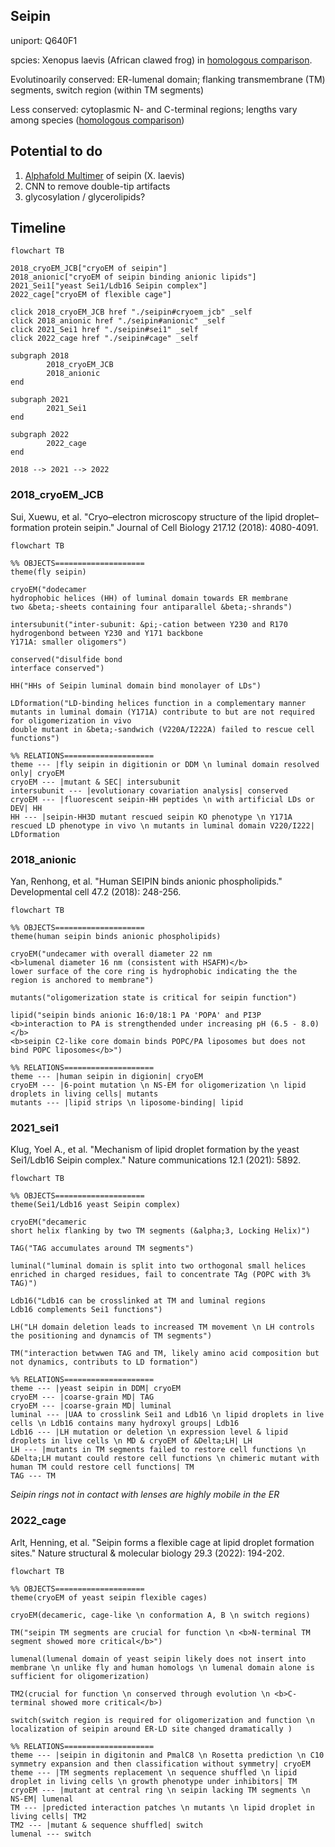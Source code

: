## Seipin ##

uniport: Q640F1

spcies: Xenopus laevis (African clawed frog) in [homologous comparison](./seipin#cryoem_jcb).

Evolutinoarily conserved: ER-lumenal domain; flanking transmembrane (TM) segments, switch region (within TM segments)

Less conserved: cytoplasmic N- and C-terminal regions; lengths vary among species
([homologous comparison](./seipin#cage))

## Potential to do ##

1. [Alphafold Multimer](https://cosmic-cryoem.org/tools/alphafoldmultimer/) of seipin (X. laevis)
2. CNN to remove double-tip artifacts
3. glycosylation / glycerolipids?

## Timeline ##

```mermaid
flowchart TB

2018_cryoEM_JCB["cryoEM of seipin"]
2018_anionic["cryoEM of seipin binding anionic lipids"]
2021_Sei1["yeast Sei1/Ldb16 Seipin complex"]
2022_cage["cryoEM of flexible cage"]

click 2018_cryoEM_JCB href "./seipin#cryoem_jcb" _self
click 2018_anionic href "./seipin#anionic" _self
click 2021_Sei1 href "./seipin#sei1" _self
click 2022_cage href "./seipin#cage" _self

subgraph 2018
        2018_cryoEM_JCB
        2018_anionic
end

subgraph 2021
        2021_Sei1
end

subgraph 2022
        2022_cage
end

2018 --> 2021 --> 2022
```

### 2018_cryoEM_JCB ###

Sui, Xuewu, et al. "Cryo–electron microscopy structure of the lipid droplet–formation protein seipin." Journal of Cell Biology 217.12 (2018): 4080-4091.

```mermaid
flowchart TB

%% OBJECTS====================
theme(fly seipin)

cryoEM("dodecamer
hydrophobic helices (HH) of luminal domain towards ER membrane
two &beta;-sheets containing four antiparallel &beta;-shrands")

intersubunit("inter-subunit: &pi;-cation between Y230 and R170
hydrogenbond between Y230 and Y171 backbone
Y171A: smaller oligomers")

conserved("disulfide bond
interface conserved")

HH("HHs of Seipin luminal domain bind monolayer of LDs")

LDformation("LD-binding helices function in a complementary manner
mutants in luminal domain (Y171A) contribute to but are not required for oligomerization in vivo
double mutant in &beta;-sandwich (V220A/I222A) failed to rescue cell functions")

%% RELATIONS====================
theme --- |fly seipin in digitionin or DDM \n luminal domain resolved only| cryoEM
cryoEM --- |mutant & SEC| intersubunit
intersubunit --- |evolutionary covariation analysis| conserved
cryoEM --- |fluorescent seipin-HH peptides \n with artificial LDs or DEV| HH
HH --- |seipin-HH3D mutant rescued seipin KO phenotype \n Y171A rescued LD phenotype in vivo \n mutants in luminal domain V220/I222| LDformation
```

### 2018_anionic ###

Yan, Renhong, et al. "Human SEIPIN binds anionic phospholipids." Developmental cell 47.2 (2018): 248-256.

```mermaid
flowchart TB

%% OBJECTS====================
theme(human seipin binds anionic phospholipids)

cryoEM("undecamer with overall diameter 22 nm
<b>lumenal diameter 16 nm (consistent with HSAFM)</b>
lower surface of the core ring is hydrophobic indicating the the region is anchored to membrane")

mutants("oligomerization state is critical for seipin function")

lipid("seipin binds anionic 16:0/18:1 PA 'POPA' and PI3P
<b>interaction to PA is strengthended under increasing pH (6.5 - 8.0)</b>
<b>seipin C2-like core domain binds POPC/PA liposomes but does not bind POPC liposomes</b>")

%% RELATIONS====================
theme --- |human seipin in digionin| cryoEM
cryoEM --- |6-point mutation \n NS-EM for oligomerization \n lipid droplets in living cells| mutants
mutants --- |lipid strips \n liposome-binding| lipid
```

### 2021_sei1 ###

Klug, Yoel A., et al. "Mechanism of lipid droplet formation by the yeast Sei1/Ldb16 Seipin complex." Nature communications 12.1 (2021): 5892.

```mermaid
flowchart TB

%% OBJECTS====================
theme(Sei1/Ldb16 yeast Seipin complex)

cryoEM("decameric
short helix flanking by two TM segments (&alpha;3, Locking Helix)")

TAG("TAG accumulates around TM segments")

luminal("luminal domain is split into two orthogonal small helices
enriched in charged residues, fail to concentrate TAg (POPC with 3% TAG)")

Ldb16("Ldb16 can be crosslinked at TM and luminal regions
Ldb16 complements Sei1 functions")

LH("LH domain deletion leads to increased TM movement \n LH controls the positioning and dynamcis of TM segments")

TM("interaction betwwen TAG and TM, likely amino acid composition but not dynamics, contributs to LD formation")

%% RELATIONS====================
theme --- |yeast seipin in DDM| cryoEM
cryoEM --- |coarse-grain MD| TAG
cryoEM --- |coarse-grain MD| luminal
luminal --- |UAA to crosslink Sei1 and Ldb16 \n lipid droplets in live cells \n Ldb16 contains many hydroxyl groups| Ldb16
Ldb16 --- |LH mutation or deletion \n expression level & lipid droplets in live cells \n MD & cryoEM of &Delta;LH| LH
LH --- |mutants in TM segments failed to restore cell functions \n &Delta;LH mutant could restore cell functions \n chimeric mutant with human TM could restore cell functions| TM
TAG --- TM
```

*Seipin rings not in contact with lenses are highly mobile in the ER*

### 2022_cage ###

Arlt, Henning, et al. "Seipin forms a flexible cage at lipid droplet formation sites." Nature structural & molecular biology 29.3 (2022): 194-202.

```mermaid
flowchart TB

%% OBJECTS====================
theme(cryoEM of yeast seipin flexible cages)

cryoEM(decameric, cage-like \n conformation A, B \n switch regions)

TM("seipin TM segments are crucial for function \n <b>N-terminal TM segment showed more critical</b>")

lumenal(lumenal domain of yeast seipin likely does not insert into membrane \n unlike fly and human homologs \n lumenal domain alone is sufficient for oligomerization)

TM2(crucial for function \n conserved through evolution \n <b>C-terminal showed more critical</b>)

switch(switch region is required for oligomerization and function \n localization of seipin around ER-LD site changed dramatically )

%% RELATIONS====================
theme --- |seipin in digitonin and PmalC8 \n Rosetta prediction \n C10 symmetry expansion and then classification without symmetry| cryoEM
theme --- |TM segments replacement \n sequence shuffled \n lipid droplet in living cells \n growth phenotype under inhibitors| TM
cryoEM --- |mutant at central ring \n seipin lacking TM segments \n NS-EM| lumenal
TM --- |predicted interaction patches \n mutants \n lipid droplet in living cells| TM2
TM2 --- |mutant & sequence shuffled| switch
lumenal --- switch
```
